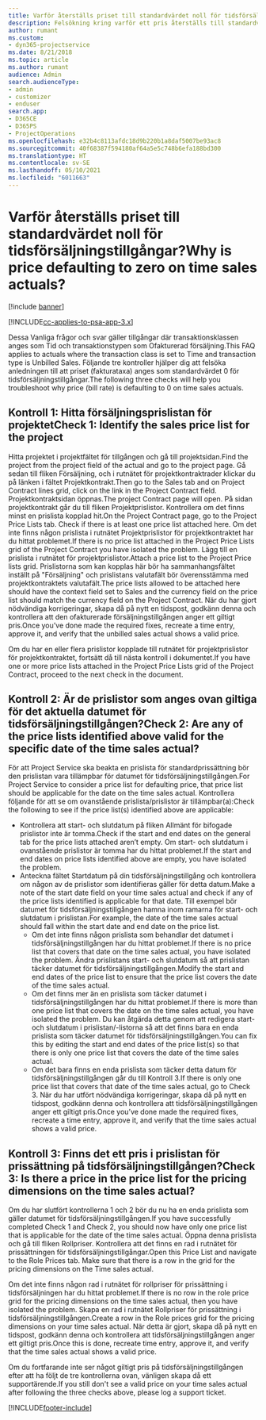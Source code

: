 ```yaml
---
title: Varför återställs priset till standardvärdet noll för tidsförsäljningstillgångar?
description: Felsökning kring varför ett pris återställs till standardvärdet 0 för tidsförsäljningstillgångar.
author: rumant
ms.custom:
- dyn365-projectservice
ms.date: 8/21/2018
ms.topic: article
ms.author: rumant
audience: Admin
search.audienceType:
- admin
- customizer
- enduser
search.app:
- D365CE
- D365PS
- ProjectOperations
ms.openlocfilehash: e32b4c8113afdc18d9b220b1a8daf5007be93ac8
ms.sourcegitcommit: 40f68387f594180af64a5e5c748b6efa188bd300
ms.translationtype: HT
ms.contentlocale: sv-SE
ms.lasthandoff: 05/10/2021
ms.locfileid: "6011663"
---
```

# <a name="why-is-price-defaulting-to-zero-on-time-sales-actuals"></a><span data-ttu-id="ed3de-103">Varför återställs priset till standardvärdet noll för tidsförsäljningstillgångar?</span><span class="sxs-lookup"><span data-stu-id="ed3de-103">Why is price defaulting to zero on time sales actuals?</span></span>

[!include [banner](../includes/psa-now-project-operations.md)]

[!INCLUDE[cc-applies-to-psa-app-3.x](../includes/cc-applies-to-psa-app-3x.md)]

<span data-ttu-id="ed3de-104">Dessa Vanliga frågor och svar gäller tillgångar där transaktionsklassen anges som Tid och transaktionstypen som Ofakturerad försäljning.</span><span class="sxs-lookup"><span data-stu-id="ed3de-104">This FAQ applies to actuals where the transaction class is set to Time and transaction type is Unbilled Sales.</span></span> <span data-ttu-id="ed3de-105">Följande tre kontroller hjälper dig att felsöka anledningen till att priset (fakturataxa) anges som standardvärdet 0 för tidsförsäljningstillgångar.</span><span class="sxs-lookup"><span data-stu-id="ed3de-105">The following three checks will help you troubleshoot why price (bill rate) is defaulting to 0 on time sales actuals.</span></span>

## <a name="check-1-identify-the-sales-price-list-for-the-project"></a><span data-ttu-id="ed3de-106">Kontroll 1: Hitta försäljningsprislistan för projektet</span><span class="sxs-lookup"><span data-stu-id="ed3de-106">Check 1: Identify the sales price list for the project</span></span>

<span data-ttu-id="ed3de-107">Hitta projektet i projektfältet för tillgången och gå till projektsidan.</span><span class="sxs-lookup"><span data-stu-id="ed3de-107">Find the project from the project field of the actual and go to the project page.</span></span> <span data-ttu-id="ed3de-108">Gå sedan till fliken Försäljning, och i rutnätet för projektkontraktrader klickar du på länken i fältet Projektkontrakt.</span><span class="sxs-lookup"><span data-stu-id="ed3de-108">Then go to the Sales tab and on Project Contract lines grid, click on the link in the Project Contract field.</span></span> <span data-ttu-id="ed3de-109">Projektkontraktsidan öppnas.</span><span class="sxs-lookup"><span data-stu-id="ed3de-109">The project Contract page will open.</span></span> <span data-ttu-id="ed3de-110">På sidan projektkontrakt går du till fliken Projektprislistor. Kontrollera om det finns minst en prislista kopplad hit.</span><span class="sxs-lookup"><span data-stu-id="ed3de-110">On the Project Contract page, go to the Project Price Lists tab. Check if there is at least one price list attached here.</span></span> <span data-ttu-id="ed3de-111">Om det inte finns någon prislista i rutnätet Projektprislistor för projektkontraktet har du hittat problemet.</span><span class="sxs-lookup"><span data-stu-id="ed3de-111">If there is no price list attached in the Project Price Lists grid of the Project Contract you have isolated the problem.</span></span> <span data-ttu-id="ed3de-112">Lägg till en prislista i rutnätet för projektprislistor.</span><span class="sxs-lookup"><span data-stu-id="ed3de-112">Attach a price list to the Project Price lists grid.</span></span> <span data-ttu-id="ed3de-113">Prislistorna som kan kopplas här bör ha sammanhangsfältet inställt på "Försäljning" och prislistans valutafält bör överensstämma med projektkontraktets valutafält.</span><span class="sxs-lookup"><span data-stu-id="ed3de-113">The price lists allowed to be attached here should have the context field set to Sales and the currency field on the price list should match the currency field on the Project Contract.</span></span> <span data-ttu-id="ed3de-114">När du har gjort nödvändiga korrigeringar, skapa då på nytt en tidspost, godkänn denna och kontrollera att den ofakturerade försäljningstillgången anger ett giltigt pris.</span><span class="sxs-lookup"><span data-stu-id="ed3de-114">Once you’ve done made the required fixes, recreate a time entry, approve it, and verify that the unbilled sales actual shows a valid price.</span></span> 

<span data-ttu-id="ed3de-115">Om du har en eller flera prislistor kopplade till rutnätet för projektprislistor för projektkontraktet, fortsätt då till nästa kontroll i dokumentet.</span><span class="sxs-lookup"><span data-stu-id="ed3de-115">If you have one or more price lists attached in the Project Price Lists grid of the Project Contract, proceed to the next check in the document.</span></span>

## <a name="check-2-are-any-of-the-price-lists-identified-above-valid-for-the-specific-date-of-the-time-sales-actual"></a><span data-ttu-id="ed3de-116">Kontroll 2: Är de prislistor som anges ovan giltiga för det aktuella datumet för tidsförsäljningstillgången?</span><span class="sxs-lookup"><span data-stu-id="ed3de-116">Check 2: Are any of the price lists identified above valid for the specific date of the time sales actual?</span></span>

<span data-ttu-id="ed3de-117">För att Project Service ska beakta en prislista för standardprissättning bör den prislistan vara tillämpbar för datumet för tidsförsäljningstillgången.</span><span class="sxs-lookup"><span data-stu-id="ed3de-117">For Project Service to consider a price list for defaulting price, that price list should be applicable for the date on the time sales actual.</span></span> <span data-ttu-id="ed3de-118">Kontrollera följande för att se om ovanstående prislista/prislistor är tillämpbar(a):</span><span class="sxs-lookup"><span data-stu-id="ed3de-118">Check the following to see if the price list(s) identified above are applicable:</span></span>
- <span data-ttu-id="ed3de-119">Kontrollera att start- och slutdatum på fliken Allmänt för bifogade prislistor inte är tomma.</span><span class="sxs-lookup"><span data-stu-id="ed3de-119">Check if the start and end dates on the general tab for the price lists attached aren’t empty.</span></span> <span data-ttu-id="ed3de-120">Om start- och slutdatum i ovanstående prislistor är tomma har du hittat problemet.</span><span class="sxs-lookup"><span data-stu-id="ed3de-120">If the start and end dates on price lists identified above are empty, you have isolated the problem.</span></span> 
- <span data-ttu-id="ed3de-121">Anteckna fältet Startdatum på din tidsförsäljningstillgång och kontrollera om någon av de prislistor som identifieras gäller för detta datum.</span><span class="sxs-lookup"><span data-stu-id="ed3de-121">Make a note of the start date field on your time sales actual and check if any of the price lists identified is applicable for that date.</span></span> <span data-ttu-id="ed3de-122">Till exempel bör datumet för tidsförsäljningstillgången hamna inom ramarna för start- och slutdatum i prislistan.</span><span class="sxs-lookup"><span data-stu-id="ed3de-122">For example, the date of the time sales actual should fall within the start date and end date on the price list.</span></span> 
    - <span data-ttu-id="ed3de-123">Om det inte finns någon prislista som behandlar det datumet i tidsförsäljningstillgången har du hittat problemet.</span><span class="sxs-lookup"><span data-stu-id="ed3de-123">If there is no price list that covers that date on the time sales actual, you have isolated the problem.</span></span> <span data-ttu-id="ed3de-124">Ändra prislistans start- och slutdatum så att prislistan täcker datumet för tidsförsäljningstillgången.</span><span class="sxs-lookup"><span data-stu-id="ed3de-124">Modify the start and end dates of the price list to ensure that the price list covers the date of the time sales actual.</span></span> 
    - <span data-ttu-id="ed3de-125">Om det finns mer än en prislista som täcker datumet i tidsförsäljningstillgången har du hittat problemet.</span><span class="sxs-lookup"><span data-stu-id="ed3de-125">If there is more than one price list that covers the date on the time sales actual, you have isolated the problem.</span></span> <span data-ttu-id="ed3de-126">Du kan åtgärda detta genom att redigera start- och slutdatum i prislistan/-listorna så att det finns bara en enda prislista som täcker datumet för tidsförsäljningstillgången.</span><span class="sxs-lookup"><span data-stu-id="ed3de-126">You can fix this by editing the start and end dates of the price list(s) so that there is only one price list that covers the date of the time sales actual.</span></span> 
    - <span data-ttu-id="ed3de-127">Om det bara finns en enda prislista som täcker detta datum för tidsförsäljningstillgången går du till Kontroll 3.</span><span class="sxs-lookup"><span data-stu-id="ed3de-127">If there is only one price list that covers that date of the time sales actual, go to Check 3.</span></span>
<span data-ttu-id="ed3de-128">När du har utfört nödvändiga korrigeringar, skapa då på nytt en tidspost, godkänn denna och kontrollera att tidsförsäljningstillgången anger ett giltigt pris.</span><span class="sxs-lookup"><span data-stu-id="ed3de-128">Once you’ve done made the required fixes, recreate a time entry, approve it, and verify that the time sales actual shows a valid price.</span></span>

## <a name="check-3-is-there-a-price-in-the-price-list-for-the-pricing-dimensions-on-the-time-sales-actual"></a><span data-ttu-id="ed3de-129">Kontroll 3: Finns det ett pris i prislistan för prissättning på tidsförsäljningstillgången?</span><span class="sxs-lookup"><span data-stu-id="ed3de-129">Check 3: Is there a price in the price list for the pricing dimensions on the time sales actual?</span></span>

<span data-ttu-id="ed3de-130">Om du har slutfört kontrollerna 1 och 2 bör du nu ha en enda prislista som gäller datumet för tidsförsäljningstillgången.</span><span class="sxs-lookup"><span data-stu-id="ed3de-130">If you have successfully completed Check 1 and Check 2, you should now have only one price list that is applicable for the date of the time sales actual.</span></span> <span data-ttu-id="ed3de-131">Öppna denna prislista och gå till fliken Rollpriser. Kontrollera att det finns en rad i rutnätet för prissättningen för tidsförsäljningstillgångar.</span><span class="sxs-lookup"><span data-stu-id="ed3de-131">Open this Price List and navigate to the Role Prices tab. Make sure that there is a row in the grid for the pricing dimensions on the Time sales actual.</span></span>

<span data-ttu-id="ed3de-132">Om det inte finns någon rad i rutnätet för rollpriser för prissättning i tidsförsäljningen har du hittat problemet.</span><span class="sxs-lookup"><span data-stu-id="ed3de-132">If there is no row in the role price grid for the pricing dimensions on the time sales actual, then you have isolated the problem.</span></span> <span data-ttu-id="ed3de-133">Skapa en rad i rutnätet Rollpriser för prissättning i tidsförsäljningstillgången.</span><span class="sxs-lookup"><span data-stu-id="ed3de-133">Create a row in the Role prices grid for the pricing dimensions on your time sales actual.</span></span> <span data-ttu-id="ed3de-134">När detta är gjort, skapa då på nytt en tidspost, godkänn denna och kontrollera att tidsförsäljningstillgången anger ett giltigt pris.</span><span class="sxs-lookup"><span data-stu-id="ed3de-134">Once this is done, recreate time entry, approve it, and verify that the time sales actual shows a valid price.</span></span>

<span data-ttu-id="ed3de-135">Om du fortfarande inte ser något giltigt pris på tidsförsäljningstillgången efter att ha följt de tre kontrollerna ovan, vänligen skapa då ett supportärende.</span><span class="sxs-lookup"><span data-stu-id="ed3de-135">If you still don't see a valid price on your time sales actual after following the three checks above, please log a support ticket.</span></span> 



[!INCLUDE[footer-include](../includes/footer-banner.md)]
